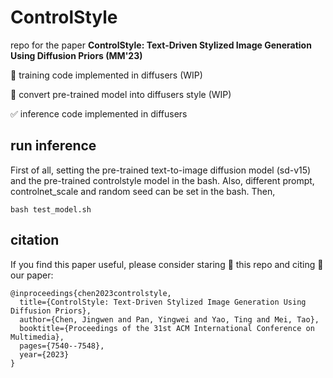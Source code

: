 # ControlStyle

repo for the paper **ControlStyle: Text-Driven Stylized Image Generation Using Diffusion Priors (MM'23)**

:black_square_button: training code implemented in diffusers (WIP)

:black_square_button: convert pre-trained model into diffusers style (WIP)

:white_check_mark: inference code implemented in diffusers

## run inference
First of all, setting the pre-trained text-to-image diffusion model (sd-v15) and the pre-trained controlstyle model in the bash. Also, different prompt, controlnet_scale and random seed can be set in the bash. Then, 
```
bash test_model.sh
```

## citation
If you find this paper useful, please consider staring 🌟 this repo and citing 📑 our paper:
```
@inproceedings{chen2023controlstyle,
  title={ControlStyle: Text-Driven Stylized Image Generation Using Diffusion Priors},
  author={Chen, Jingwen and Pan, Yingwei and Yao, Ting and Mei, Tao},
  booktitle={Proceedings of the 31st ACM International Conference on Multimedia},
  pages={7540--7548},
  year={2023}
}
```
